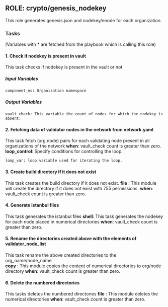 ## ROLE: crypto/genesis_nodekey
This role generates genesis.json and nodekey/enode for each organization.

### Tasks
(Variables with * are fetched from the playbook which is calling this role)
#### 1. Check if nodekey is present in vault
This task checks if nodekey is present in the vault or not
##### Input Variables

    component_ns: Organization namespace   
##### Output Variables

    vault_check: This variable the count of nodes for which the nodekey is absent.

#### 2. Fetching data of validator nodes in the network from network.yaml
This task fetch (org,node) pairs for each validating node present in all organizations of the network
**when**: vault_check count is greater than zero.
**loop_control**: Specify conditions for controlling the loop.
                
    loop_var: loop variable used for iterating the loop.

#### 3. Create build directory if it does not exist
This task creates the build directory if it does not exist.
**file** : This module will create the directory if it does not exist with 755 permissions.
**when**: vault_check count is greater than zero.

#### 4. Generate istanbul files
 This task generates the istanbul files
**shell**: This task generates the nodekey for each node placed in numerical directories
**when**: vault_check count is greater than zero.

    
#### 5. Rename the directories created above with the elements of validator_node_list
This task rename the above created directories to the org_name/node_name     
**copy** : This module copies the content of numerical directories to org/node directory
**when**: vault_check count is greater than zero.

#### 6. Delete the numbered directories
 This tasks deletes the numbered directories
**file** : This module deletes the numerical directories
**when**: vault_check count is greater than zero.
